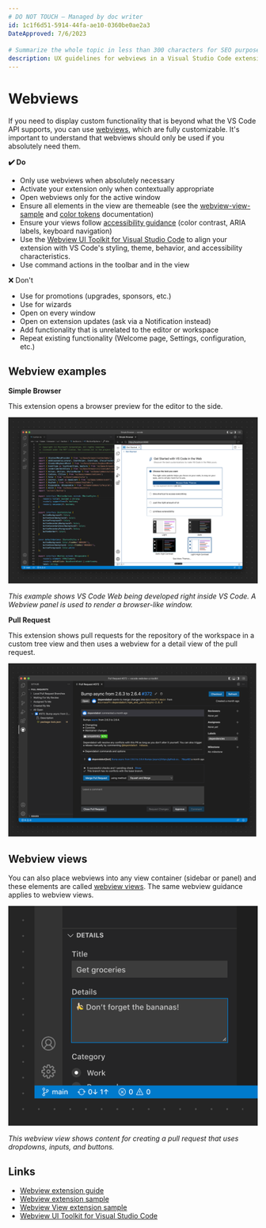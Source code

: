 ```yaml
---
# DO NOT TOUCH — Managed by doc writer
id: 1c1f6d51-5914-44fa-ae10-0360be0ae2a3
DateApproved: 7/6/2023

# Summarize the whole topic in less than 300 characters for SEO purpose
description: UX guidelines for webviews in a Visual Studio Code extension.
---
```


# Webviews

If you need to display custom functionality that is beyond what the VS Code API supports, you can use [webviews](/api/extension-guides/webview), which are fully customizable. It's important to understand that webviews should only be used if you absolutely need them.

**✔️ Do**

- Only use webviews when absolutely necessary
- Activate your extension only when contextually appropriate
- Open webviews only for the active window
- Ensure all elements in the view are themeable (see the [webview-view-sample](https://github.com/microsoft/vscode-extension-samples/blob/main/webview-view-sample/media/main.css) and [color tokens](/api/references/theme-color) documentation)
- Ensure your views follow [accessibility guidance](/docs/editor/accessibility) (color contrast, ARIA labels, keyboard navigation)
- Use the [Webview UI Toolkit for Visual Studio Code](https://github.com/microsoft/vscode-webview-ui-toolkit) to align your extension with VS Code's styling, theme, behavior, and accessibility characteristics.
- Use command actions in the toolbar and in the view

❌ Don't

- Use for promotions (upgrades, sponsors, etc.)
- Use for wizards
- Open on every window
- Open on extension updates (ask via a Notification instead)
- Add functionality that is unrelated to the editor or workspace
- Repeat existing functionality (Welcome page, Settings, configuration, etc.)

## Webview examples

**Simple Browser**

This extension opens a browser preview for the editor to the side.

![Weview sample - Browser](images/examples/webview-browser.png)

_This example shows VS Code Web being developed right inside VS Code. A Webview panel is used to render a browser-like window._

**Pull Request**

This extension shows pull requests for the repository of the workspace in a custom tree view and then uses a webview for a detail view of the pull request.

![Webview sample - Pull Request](images/examples/webview-pull-request.png)

## Webview views

You can also place webviews into any view container (sidebar or panel) and these elements are called [webview views](/api/references/vscode-api#WebviewView). The same webview guidance applies to webview views.

![Webview View](images/examples/webview-view.png)

_This webview view shows content for creating a pull request that uses dropdowns, inputs, and buttons._

## Links

- [Webview extension guide](/api/extension-guides/webview)
- [Webview extension sample](https://github.com/Microsoft/vscode-extension-samples/tree/main/webview-sample)
- [Webview View extension sample](https://github.com/microsoft/vscode-extension-samples/tree/main/webview-view-sample)
- [Webview UI Toolkit for Visual Studio Code](https://github.com/microsoft/vscode-webview-ui-toolkit)
